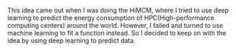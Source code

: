 This idea came out when I was doing the HiMCM, where I tried to use deep learning to predict the energy consumption of HPC(High-performance computing centers) around the world. However, I failed and turned to use machine learning to fit a function instead. 
So I decided to keep on with the idea by using deep learning to predict data.
